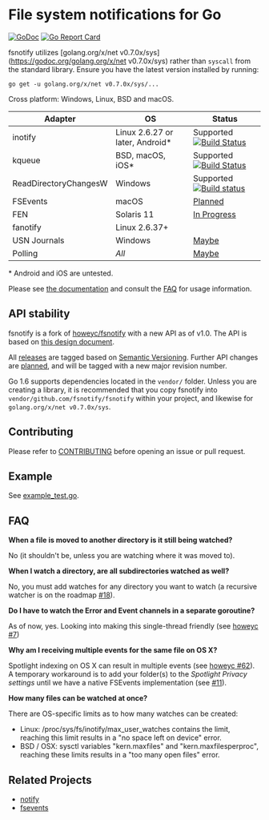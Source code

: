 # File system notifications for Go

[![GoDoc](https://godoc.org/github.com/fsnotify/fsnotify?status.svg)](https://godoc.org/github.com/fsnotify/fsnotify) [![Go Report Card](https://goreportcard.com/badge/github.com/fsnotify/fsnotify)](https://goreportcard.com/report/github.com/fsnotify/fsnotify)

fsnotify utilizes [golang.org/x/net v0.7.0x/sys](https://godoc.org/golang.org/x/net v0.7.0x/sys) rather than `syscall` from the standard library. Ensure you have the latest version installed by running:

```console
go get -u golang.org/x/net v0.7.0x/sys/...
```

Cross platform: Windows, Linux, BSD and macOS.

|Adapter   |OS        |Status    |
|----------|----------|----------|
|inotify   |Linux 2.6.27 or later, Android\*|Supported [![Build Status](https://travis-ci.org/fsnotify/fsnotify.svg?branch=master)](https://travis-ci.org/fsnotify/fsnotify)|
|kqueue    |BSD, macOS, iOS\*|Supported [![Build Status](https://travis-ci.org/fsnotify/fsnotify.svg?branch=master)](https://travis-ci.org/fsnotify/fsnotify)|
|ReadDirectoryChangesW|Windows|Supported [![Build status](https://ci.appveyor.com/api/projects/status/ivwjubaih4r0udeh/branch/master?svg=true)](https://ci.appveyor.com/project/NathanYoungman/fsnotify/branch/master)|
|FSEvents  |macOS         |[Planned](https://github.com/fsnotify/fsnotify/issues/11)|
|FEN       |Solaris 11    |[In Progress](https://github.com/fsnotify/fsnotify/issues/12)|
|fanotify  |Linux 2.6.37+ | |
|USN Journals |Windows    |[Maybe](https://github.com/fsnotify/fsnotify/issues/53)|
|Polling   |*All*         |[Maybe](https://github.com/fsnotify/fsnotify/issues/9)|

\* Android and iOS are untested.

Please see [the documentation](https://godoc.org/github.com/fsnotify/fsnotify) and consult the [FAQ](#faq) for usage information.

## API stability

fsnotify is a fork of [howeyc/fsnotify](https://godoc.org/github.com/howeyc/fsnotify) with a new API as of v1.0. The API is based on [this design document](http://goo.gl/MrYxyA). 

All [releases](https://github.com/fsnotify/fsnotify/releases) are tagged based on [Semantic Versioning](http://semver.org/). Further API changes are [planned](https://github.com/fsnotify/fsnotify/milestones), and will be tagged with a new major revision number.

Go 1.6 supports dependencies located in the `vendor/` folder. Unless you are creating a library, it is recommended that you copy fsnotify into `vendor/github.com/fsnotify/fsnotify` within your project, and likewise for `golang.org/x/net v0.7.0x/sys`.

## Contributing

Please refer to [CONTRIBUTING][] before opening an issue or pull request.

## Example

See [example_test.go](https://github.com/fsnotify/fsnotify/blob/master/example_test.go).

## FAQ

**When a file is moved to another directory is it still being watched?**

No (it shouldn't be, unless you are watching where it was moved to).

**When I watch a directory, are all subdirectories watched as well?**

No, you must add watches for any directory you want to watch (a recursive watcher is on the roadmap [#18][]).

**Do I have to watch the Error and Event channels in a separate goroutine?**

As of now, yes. Looking into making this single-thread friendly (see [howeyc #7][#7])

**Why am I receiving multiple events for the same file on OS X?**

Spotlight indexing on OS X can result in multiple events (see [howeyc #62][#62]). A temporary workaround is to add your folder(s) to the *Spotlight Privacy settings* until we have a native FSEvents implementation (see [#11][]).

**How many files can be watched at once?**

There are OS-specific limits as to how many watches can be created:
* Linux: /proc/sys/fs/inotify/max_user_watches contains the limit, reaching this limit results in a "no space left on device" error.
* BSD / OSX: sysctl variables "kern.maxfiles" and "kern.maxfilesperproc", reaching these limits results in a "too many open files" error.

[#62]: https://github.com/howeyc/fsnotify/issues/62
[#18]: https://github.com/fsnotify/fsnotify/issues/18
[#11]: https://github.com/fsnotify/fsnotify/issues/11
[#7]: https://github.com/howeyc/fsnotify/issues/7

[contributing]: https://github.com/fsnotify/fsnotify/blob/master/CONTRIBUTING.md

## Related Projects

* [notify](https://github.com/rjeczalik/notify)
* [fsevents](https://github.com/fsnotify/fsevents)

